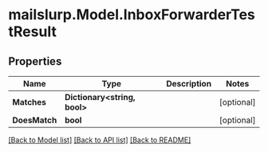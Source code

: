 # mailslurp.Model.InboxForwarderTestResult
## Properties

Name | Type | Description | Notes
------------ | ------------- | ------------- | -------------
**Matches** | **Dictionary&lt;string, bool&gt;** |  | [optional] 
**DoesMatch** | **bool** |  | [optional] 

[[Back to Model list]](../README#documentation-for-models) [[Back to API list]](../README#documentation-for-api-endpoints) [[Back to README]](../README)

